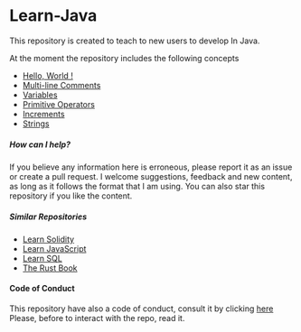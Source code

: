 # Learn-Java
This repository is created to teach to new users to develop 
In Java. 

At the moment the repository includes the following concepts
- [Hello, World !](https://github.com/fededev01/Learn-Java/blob/master/hello-World.java)
- [Multi-line Comments](https://github.com/fededev01/Learn-Java/blob/master/multi-line-comments.java)
- [Variables](https://github.com/fededev01/Learn-Java/blob/master/variables.java)
- [Primitive Operators](https://github.com/fededev01/Learn-Java/blob/master/primitive-operators.java)
- [Increments](https://github.com/fededev01/Learn-Java/blob/master/increments.java)
- [Strings](https://github.com/fededev01/Learn-Java/blob/master/strings.java)


##### How can I help?

If you believe any information here is erroneous, please report it as an issue or create a pull request. 
I welcome suggestions, feedback and new content, as long as it follows the format that I am using. 
You can also star this repository if you like the content.

##### Similar Repositories 

- [Learn Solidity](https://github.com/fededev01/Learn-Solidity)
- [Learn JavaScript](https://github.com/fededev01/Learn-JavaScript)
- [Learn SQL](https://github.com/fededev01/learn-sql)
- [The Rust Book](https://github.com/fededev01/book-it)


#### Code of Conduct

This repository have also a code of conduct, consult it by clicking [here](https://github.com/fededev01/Learn-Java/blob/master/CODE_OF_CONDUCT.md)
Please, before to interact with the repo, read it.


